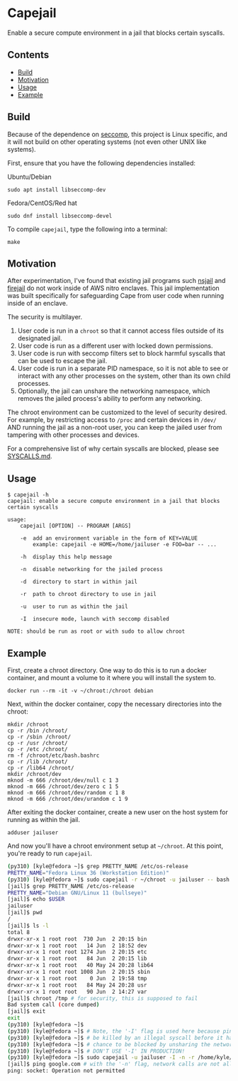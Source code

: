 # Capejail

Enable a secure compute environment in a jail that blocks certain syscalls.

## Contents
- [Build](#build)
- [Motivation](#motivation)
- [Usage](#usage)
- [Example](#example)

## Build

Because of the dependence on
[seccomp](https://man7.org/linux/man-pages/man2/seccomp.2.html), this project is
Linux specific, and it will not build on other operating systems (not even other
UNIX like systems).

First, ensure that you have the following dependencies installed:

Ubuntu/Debian
```
sudo apt install libseccomp-dev
```

Fedora/CentOS/Red hat
```
sudo dnf install libseccomp-devel
```

To compile `capejail`, type the following into a terminal:

```
make
```

## Motivation

After experimentation, I've found that existing jail programs such
[nsjail](https://github.com/google/nsjail)
and [firejail](https://firejail.wordpress.com/) do not work inside of AWS nitro
enclaves. This jail implementation was built specifically for safeguarding Cape
from user code when running inside of an enclave.

The security is multilayer.
1. User code is run in a `chroot` so that it cannot access files outside of its
designated jail.
2. User code is run as a different user with locked down permissions.
3. User code is run with seccomp filters set to block harmful syscalls that can
be used to escape the jail.
4. User code is run in a separate PID namespace, so it is not able to see or
interact with any other processes on the system, other than its own child
processes.
5. Optionally, the jail can unshare the networking namespace, which removes the
jailed process's ability to perform any networking.

The chroot environment can be customized to the level of security desired.
For example, by restricting access to `/proc` and certain devices in `/dev/`
AND running the jail as a non-root user, you can keep the jailed user from
tampering with other processes and devices.

For a comprehensive list of why certain syscalls are blocked, please see
[SYSCALLS.md](https://github.com/capeprivacy/capejail/blob/main/SYSCALLS.md).

## Usage
```
$ capejail -h
capejail: enable a secure compute environment in a jail that blocks certain syscalls

usage:
	capejail [OPTION] -- PROGRAM [ARGS]

	-e	add an environment variable in the form of KEY=VALUE
		example: capejail -e HOME=/home/jailuser -e FOO=bar -- ...

	-h	display this help message

	-n	disable networking for the jailed process

	-d	directory to start in within jail

	-r	path to chroot directory to use in jail

	-u	user to run as within the jail

	-I	insecure mode, launch with seccomp disabled

NOTE: should be run as root or with sudo to allow chroot
```

## Example

First, create a chroot directory. One way to do this is to run a docker
container, and mount a volume to it where you will install the system to.

```
docker run --rm -it -v ~/chroot:/chroot debian
```

Next, within the docker container, copy the necessary directories into the
chroot:

```
mkdir /chroot
cp -r /bin /chroot/
cp -r /sbin /chroot/
cp -r /usr /chroot/
cp -r /etc /chroot/
rm -f /chroot/etc/bash.bashrc
cp -r /lib /chroot/
cp -r /lib64 /chroot/
mkdir /chroot/dev
mknod -m 666 /chroot/dev/null c 1 3
mknod -m 666 /chroot/dev/zero c 1 5
mknod -m 666 /chroot/dev/random c 1 8
mknod -m 666 /chroot/dev/urandom c 1 9
```

After exiting the docker container, create a new user on the host system for
running as within the jail.

```
adduser jailuser
```

And now you'll have a chroot environment setup at `~/chroot`. At this point,
you're ready to run `capejail`.

```bash
(py310) [kyle@fedora ~]$ grep PRETTY_NAME /etc/os-release
PRETTY_NAME="Fedora Linux 36 (Workstation Edition)"
(py310) [kyle@fedora ~]$ sudo capejail -r ~/chroot -u jailuser -- bash
[jail]$ grep PRETTY_NAME /etc/os-release
PRETTY_NAME="Debian GNU/Linux 11 (bullseye)"
[jail]$ echo $USER
jailuser
[jail]$ pwd
/
[jail]$ ls -l
total 8
drwxr-xr-x 1 root root  730 Jun  2 20:15 bin
drwxr-xr-x 1 root root   14 Jun  2 18:52 dev
drwxr-xr-x 1 root root 1274 Jun  2 20:15 etc
drwxr-xr-x 1 root root   84 Jun  2 20:15 lib
drwxr-xr-x 1 root root   40 May 24 20:28 lib64
drwxr-xr-x 1 root root 1008 Jun  2 20:15 sbin
drwxr-xr-x 1 root root    0 Jun  2 19:58 tmp
drwxr-xr-x 1 root root   84 May 24 20:28 usr
drwxr-xr-x 1 root root   90 Jun  2 14:27 var
[jail]$ chroot /tmp # for security, this is supposed to fail
Bad system call (core dumped)
[jail]$ exit
exit
(py310) [kyle@fedora ~]$
(py310) [kyle@fedora ~]$ # Note, the '-I' flag is used here because ping will
(py310) [kyle@fedora ~]$ # be killed by an illegal syscall before it has a
(py310) [kyle@fedora ~]$ # chance to be blocked by unsharing the network namespace.
(py310) [kyle@fedora ~]$ # DON'T USE '-I' IN PRODUCTION!
(py310) [kyle@fedora ~]$ sudo capejail -u jailuser -I -n -r /home/kyle/chroot-ping/ -- bash
[jail]$ ping google.com # with the '-n' flag, network calls are not allowed
ping: socket: Operation not permitted
```
